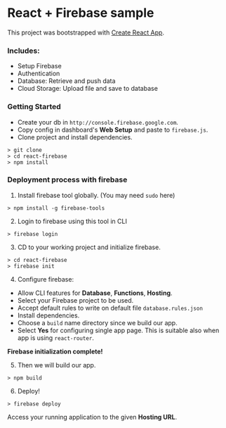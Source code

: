 # React + Firebase sample

This project was bootstrapped with [Create React App](https://github.com/facebookincubator/create-react-app).

### Includes:
- Setup Firebase
- Authentication
- Database: Retrieve and push data
- Cloud Storage: Upload file and save to database

### Getting Started
- Create your db in `http://console.firebase.google.com`.
- Copy config in dashboard's  **Web Setup** and paste to `firebase.js`.
- Clone project and install dependencies.
```
> git clone 
> cd react-firebase
> npm install
```

### Deployment process with firebase
1. Install firebase tool globally. (You may need `sudo` here)
```
> npm install -g firebase-tools
```
2. Login to firebase using this tool in CLI
```
> firebase login
```
3. CD to your working project and initialize firebase.
```
> cd react-firebase
> firebase init
```
4. Configure firebase:
- Allow CLI features for **Database**, **Functions**, **Hosting**.
- Select your Firebase project to be used.
- Accept default rules to write on default file `database.rules.json`
- Install dependencies.
- Choose a `build` name directory since we build our app.
- Select **Yes** for configuring single app page. This is suitable also when app is using `react-router`.

**Firebase initialization complete!**

5. Then we will build our app.
```
> npm build
```
6. Deploy!
```
> firebase deploy
```
Access your running application to the given **Hosting URL**.





